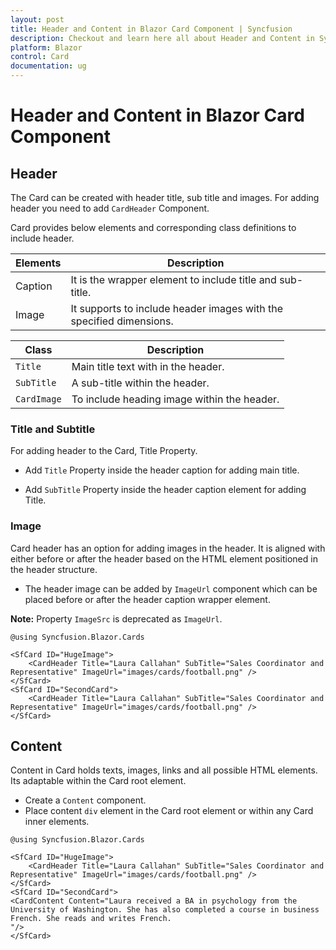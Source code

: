 ```yaml
---
layout: post
title: Header and Content in Blazor Card Component | Syncfusion
description: Checkout and learn here all about Header and Content in Syncfusion Blazor Card component and much more.
platform: Blazor
control: Card
documentation: ug
---
```


<!-- markdownlint-disable MD036 -->

# Header and Content in Blazor Card Component

## Header

The Card can be created with header title, sub title and images. For adding header you need to add `CardHeader` Component.

Card provides below elements and corresponding class definitions to include header.

Elements   | Description
------------ | -------------
Caption | It is the wrapper element to include title and sub-title.
Image | It supports to include header images with the specified dimensions.

Class   | Description
------------ | -------------
`Title` |  Main title text with in the header.
`SubTitle` | A sub-title within the header.
`CardImage` | To include heading image within the header.

### Title and Subtitle

For adding header to the Card, Title Property.

* Add `Title` Property inside the header caption for adding main title.

* Add `SubTitle` Property inside the header caption element for adding Title.

### Image

Card header has an option for adding images in the header. It is aligned with either before or after the header based on the HTML element positioned in the header structure.

* The header image can be added by `ImageUrl` component  which can be placed before or after the header caption wrapper element.

**Note:** Property `ImageSrc` is deprecated as `ImageUrl`.

```cshtml
@using Syncfusion.Blazor.Cards

<SfCard ID="HugeImage">
    <CardHeader Title="Laura Callahan" SubTitle="Sales Coordinator and Representative" ImageUrl="images/cards/football.png" />
</SfCard>
<SfCard ID="SecondCard">
    <CardHeader Title="Laura Callahan" SubTitle="Sales Coordinator and Representative" ImageUrl="images/cards/football.png" />
</SfCard>
```

## Content

Content in Card holds texts, images, links and all possible HTML elements. Its adaptable within the Card root element.

* Create a `Content` component.
* Place content `div` element in the Card root element or within any Card inner elements.

```cshtml
@using Syncfusion.Blazor.Cards

<SfCard ID="HugeImage">
    <CardHeader Title="Laura Callahan" SubTitle="Sales Coordinator and Representative" ImageUrl="images/cards/football.png" />
</SfCard>
<SfCard ID="SecondCard">
<CardContent Content="Laura received a BA in psychology from the University of Washington. She has also completed a course in business French. She reads and writes French.
"/>
</SfCard>

```